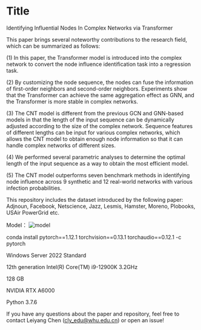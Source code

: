 # Title

Identifying Influential Nodes In Complex Networks via Transformer

This paper brings several noteworthy contributions to the research field, which can be summarized as follows:

(1) In this paper, the Transformer model is introduced into the complex network to convert the node influence identification task into a regression task.

(2) By customizing the node sequence, the nodes can fuse the information of first-order neighbors and second-order neighbors. Experiments show that the Transformer can achieve the same aggregation effect as GNN, and the Transformer is more stable in complex networks.

(3) The CNT model is different from the previous GCN and GNN-based models in that the length of the input sequence can be dynamically adjusted according to the size of the complex network. Sequence features of different lengths can be input for various complex networks, which allows the CNT model to obtain enough node information so that it can handle complex networks of different sizes.

(4) We performed several parametric analyses to determine the optimal length of the input sequence as a way to obtain the most efficient model.

(5) The CNT model outperforms seven benchmark methods in identifying node influence across 9 synthetic and 12 real-world networks with various infection probabilities.


This repository includes the dataset introduced by the following paper: Adjnoun, Facebook, Netscience, Jazz, Lesmis, Hamster, Moreno, Plobooks, USAir PowerGrid etc.

Model：
![model](https://github.com/cly1022/socialmedia-CNT/assets/17700771/f99bb531-45e0-47aa-8179-cd04a49ea056)

conda install pytorch==1.12.1 torchvision==0.13.1 torchaudio==0.12.1 -c pytorch

Windows Server 2022 Standard

12th generation Intel(R) Core(TM) i9-12900K   3.2GHz

128 GB

NVIDIA RTX A6000

Python 3.7.6

If you have any questions about the paper and repository, feel free to contact Leiyang Chen (cly_edu@whu.edu.cn) or open an issue!
